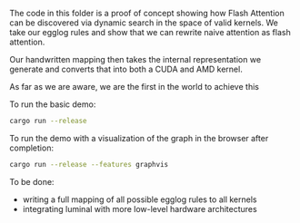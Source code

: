 The code in this folder is a proof of concept showing how Flash Attention can be discovered via dynamic search in the space of valid kernels. We take our egglog rules and show that we can rewrite naive attention as flash attention.

Our handwritten mapping then takes the internal representation we generate and converts that into both a CUDA and AMD kernel.

As far as we are aware, we are the first in the world to achieve this

To run the basic demo:
```sh
cargo run --release
```

To run the demo with a visualization of the graph in the browser after completion:
```sh
cargo run --release --features graphvis
```

To be done:
- writing a full mapping of all possible egglog rules to all kernels
- integrating luminal with more low-level hardware architectures